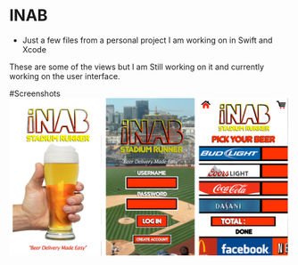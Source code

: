 # INAB


- Just a few files from a personal project I am working on in Swift and Xcode

These are some of the views but I am Still working on it and currently working on the user interface.

#Screenshots
![Imgur](https://github.com/rezn5447/INAB/blob/master/f814eba2-0646-4e3c-ad42-28f77ad25da6-large.png)
